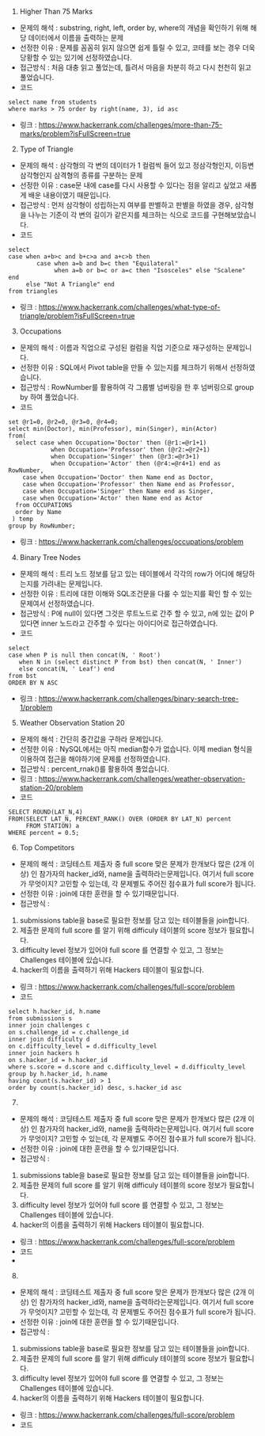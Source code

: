 1. Higher Than 75 Marks
 - 문제의 해석 : substring, right, left, order by, where의 개념을 확인하기 위해 해당 데이터에서 이름을 출력하는 문제  
 - 선정한 이유 : 문제를 꼼꼼히 읽지 않으면 쉽게 틀릴 수 있고, 코테를 보는 경우 더욱 당황할 수 있는 있기에 선정하였습니다. 
 - 접근방식 : 처음 대충 읽고 풀었는데, 틀려서 마음을 차분히 하고 다시 천천히 읽고 풀었습니다. 
 - 코드 
  ```
  select name from students 
  where marks > 75 order by right(name, 3), id asc
  ```
 - 링크 : https://www.hackerrank.com/challenges/more-than-75-marks/problem?isFullScreen=true  
  
    
2. Type of Triangle
 - 문제의 해석 : 삼각형의 각 변의 데이터가 1 컬럼씩 들어 있고 정삼각형인지, 이등변삼각형인지 삼격형의 종류를 구분하는 문제 
 - 선정한 이유 : case문 내에 case를 다시 사용할 수 있다는 점을 알리고 싶었고 새롭게 배운 내용이였기 때문입니다. 
 - 접근방식 : 먼저 삼각형이 성립하는지 여부를 판별하고 판별을 하였을 경우, 삼각형을 나누는 기준이 각 변의 길이가 같은지를 체크하는 식으로 코드를 구현해보았습니다. 
 - 코드 
  ```
  select 
  case when a+b>c and b+c>a and a+c>b then
          case when a=b and b=c then "Equilateral"
               when a=b or b=c or a=c then "Isosceles" else "Scalene" end
       else "Not A Triangle" end
  from triangles
  ```
 - 링크 : https://www.hackerrank.com/challenges/what-type-of-triangle/problem?isFullScreen=true  


3. Occupations
 - 문제의 해석 : 이름과 직업으로 구성된 컬럼을 직업 기준으로 재구성하는 문제입니다. 
 - 선정한 이유 : SQL에서 Pivot table을 만들 수 있는지를 체크하기 위해서 선정하였습니다. 
 - 접근방식 : RowNumber를 활용하여 각 그룹별 넘버링을 한 후 넘버링으로 group by 하여 풀었습니다. 
 - 코드 
  ```
  set @r1=0, @r2=0, @r3=0, @r4=0;
  select min(Doctor), min(Professor), min(Singer), min(Actor)
  from(
    select case when Occupation='Doctor' then (@r1:=@r1+1)
              when Occupation='Professor' then (@r2:=@r2+1)
              when Occupation='Singer' then (@r3:=@r3+1)
              when Occupation='Actor' then (@r4:=@r4+1) end as RowNumber,
      case when Occupation='Doctor' then Name end as Doctor,
      case when Occupation='Professor' then Name end as Professor,
      case when Occupation='Singer' then Name end as Singer,
      case when Occupation='Actor' then Name end as Actor
    from OCCUPATIONS
    order by Name
   ) temp
  group by RowNumber;
  ```
  - 링크 : https://www.hackerrank.com/challenges/occupations/problem  


4. Binary Tree Nodes
 - 문제의 해석 : 트리 노드 정보를 담고 있는 테이블에서 각각의 row가 어디에 해당하는지를 가려내는 문제입니다. 
 - 선정한 이유 : 트리에 대한 이해와 SQL조건문을 다룰 수 있는지를 확인 할 수 있는 문제여서 선정하였습니다. 
 - 접근방식 : P에 null이 있다면 그것은 루트노드로 간주 할 수 있고, n에 있는 값이 P 있다면 inner 노드라고 간주할 수 있다는 아이디어로 접근하였습니다. 
 - 코드 
  ```
  select 
  case when P is null then concat(N, ' Root')
     when N in (select distinct P from bst) then concat(N, ' Inner')
     else concat(N, ' Leaf') end
  from bst
  ORDER BY N ASC
  ```
 - 링크 : https://www.hackerrank.com/challenges/binary-search-tree-1/problem 



5. Weather Observation Station 20
 - 문제의 해석 : 간단히 중간값을 구하라 문제입니다.   
 - 선정한 이유 : NySQL에서는 아직 median함수가 없습니다. 이제 median 형식을 이용하여 접근을 해야하기에 문제를 선정하였습니다. 
 - 접근방식 : percent_rnak()를 활용하여 풀었습니다. 
 - 링크 : https://www.hackerrank.com/challenges/weather-observation-station-20/problem
 - 코드 
```
SELECT ROUND(LAT_N,4)
FROM(SELECT LAT_N, PERCENT_RANK() OVER (ORDER BY LAT_N) percent
     FROM STATION) a
WHERE percent = 0.5;
```

6. Top Competitors
 - 문제의 해석 : 코딩테스트 제출자 중 full score 맞은 문제가 한개보다 많은 (2개 이상) 인 참가자의 hacker_id와, name을 출력하라는문제입니다.
                여기서 full score가 무엇이지? 고민할 수 있는데, 각 문제별도 주어진 점수표가 full score가 됩니다. 
 - 선정한 이유 : join에 대한 훈련을 할 수 있기때문입니다. 
 - 접근방식 : 
  1) submissions table을 base로 필요한 정보를 담고 있는 테이블들을 join합니다.    
  2) 제출한 문제의 full score 를 알기 위해 difficuly 테이블의 score 정보가 필요합니다. 
  3) difficulty level 정보가 있어야 full score 를 연결할 수 있고, 그 정보는 Challenges 테이블에 있습니다. 
  4) hacker의 이름을 출력하기 위해 Hackers 테이블이 필요합니다. 
 - 링크 : https://www.hackerrank.com/challenges/full-score/problem
 - 코드 

```
select h.hacker_id, h.name
from submissions s
inner join challenges c
on s.challenge_id = c.challenge_id
inner join difficulty d
on c.difficulty_level = d.difficulty_level 
inner join hackers h
on s.hacker_id = h.hacker_id
where s.score = d.score and c.difficulty_level = d.difficulty_level
group by h.hacker_id, h.name
having count(s.hacker_id) > 1
order by count(s.hacker_id) desc, s.hacker_id asc
```

7.
 - 문제의 해석 : 코딩테스트 제출자 중 full score 맞은 문제가 한개보다 많은 (2개 이상) 인 참가자의 hacker_id와, name을 출력하라는문제입니다.
                여기서 full score가 무엇이지? 고민할 수 있는데, 각 문제별도 주어진 점수표가 full score가 됩니다. 
 - 선정한 이유 : join에 대한 훈련을 할 수 있기때문입니다. 
 - 접근방식 : 
  1) submissions table을 base로 필요한 정보를 담고 있는 테이블들을 join합니다.    
  2) 제출한 문제의 full score 를 알기 위해 difficuly 테이블의 score 정보가 필요합니다. 
  3) difficulty level 정보가 있어야 full score 를 연결할 수 있고, 그 정보는 Challenges 테이블에 있습니다. 
  4) hacker의 이름을 출력하기 위해 Hackers 테이블이 필요합니다. 
 - 링크 : https://www.hackerrank.com/challenges/full-score/problem
 - 코드 
 - 
8.
 - 문제의 해석 : 코딩테스트 제출자 중 full score 맞은 문제가 한개보다 많은 (2개 이상) 인 참가자의 hacker_id와, name을 출력하라는문제입니다.
                여기서 full score가 무엇이지? 고민할 수 있는데, 각 문제별도 주어진 점수표가 full score가 됩니다. 
 - 선정한 이유 : join에 대한 훈련을 할 수 있기때문입니다. 
 - 접근방식 : 
  1) submissions table을 base로 필요한 정보를 담고 있는 테이블들을 join합니다.    
  2) 제출한 문제의 full score 를 알기 위해 difficuly 테이블의 score 정보가 필요합니다. 
  3) difficulty level 정보가 있어야 full score 를 연결할 수 있고, 그 정보는 Challenges 테이블에 있습니다. 
  4) hacker의 이름을 출력하기 위해 Hackers 테이블이 필요합니다. 
 - 링크 : https://www.hackerrank.com/challenges/full-score/problem
 - 코드 
